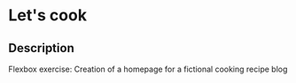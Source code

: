 # Let's cook

## Description
Flexbox exercise: Creation of a homepage for a fictional cooking recipe blog
